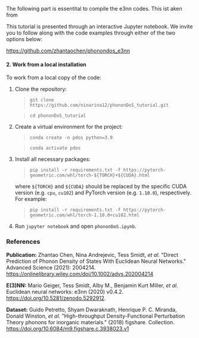 The following part is essentital to compile the e3nn codes. This ist aken from 

This tutorial is presented through an interactive Jupyter notebook. We invite you to follow along with the code examples through either of the two options below:

https://github.com/zhantaochen/phonondos_e3nn

#### 2. Work from a local installation
To work from a local copy of the code:

1. Clone the repository:
	> `git clone https://github.com/ninarina12/phononDoS_tutorial.git`

	> `cd phononDoS_tutorial`

2. Create a virtual environment for the project:
	> `conda create -n pdos python=3.9`

	> `conda activate pdos`

3. Install all necessary packages:
	> `pip install -r requirements.txt -f https://pytorch-geometric.com/whl/torch-${TORCH}+${CUDA}.html`

	where `${TORCH}` and `${CUDA}` should be replaced by the specific CUDA version (e.g. `cpu`, `cu102`) and PyTorch version (e.g. `1.10.0`), respectively. For example:

	> `pip install -r requirements.txt -f https://pytorch-geometric.com/whl/torch-1.10.0+cu102.html`

4. Run `jupyter notebook` and open `phononDoS.ipynb`.

### References
**Publication:** Zhantao Chen, Nina Andrejevic, Tess Smidt, *et al.* "Direct Prediction of Phonon Density of States With Euclidean Neural Networks." Advanced Science (2021): 2004214. https://onlinelibrary.wiley.com/doi/10.1002/advs.202004214

**E(3)NN:** Mario Geiger, Tess Smidt, Alby M., Benjamin Kurt Miller, *et al.* Euclidean neural networks: e3nn (2020) v0.4.2. https://doi.org/10.5281/zenodo.5292912.

**Dataset:** Guido Petretto, Shyam Dwaraknath, Henrique P. C. Miranda, Donald Winston, *et al.* "High-throughput Density-Functional Perturbation Theory phonons for inorganic materials." (2018) figshare. Collection. https://doi.org/10.6084/m9.figshare.c.3938023.v1
